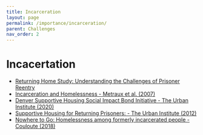 ```yaml
---
title: Incarceration
layout: page
permalink: /importance/incarceration/
parent: Challenges
nav_order: 2
---
```


# **Incacertation**
<ul>
<li> <a href="https://www.urban.org/policy-centers/justice-policy-center/projects/returning-home-study-understanding-challenges-prisoner-reentry"> Returning Home Study: Understanding the Challenges of Prisoner Reentry</a> </li>
<li> <a href="https://www.huduser.gov/portal/publications/pdf/p9.pdf">Incarceration and Homelessness - Metraux et al. (2007) </a> </li>
<li> <a href="https://www.urban.org/policy-centers/metropolitan-housing-and-communities-policy-center/projects/denver-supportive-housing-social-impact-bond-initiative"> Denver Supportive Housing Social Impact Bond Initiative - The Urban Institute (2020)</a> </li>
<li> <a href="https://www.urban.org/sites/default/files/publication/25716/412632-Supportive-Housing-for-Returning-Prisoners-Outcomes-and-Impacts-of-the-Returning-Home-Ohio-Pilot-Project.PDF"> Supportive Housing for Returning Prisoners: - The Urban Institute (2012)</a> </li>
<li> <a href="https://www.prisonpolicy.org/reports/housing.html"> Nowhere to Go: Homelessness among formerly incarcerated people - Couloute (2018)</a> </li>
</ul>

